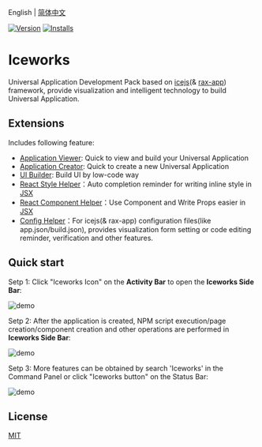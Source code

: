 English | [简体中文](./README.md)

[![Version](https://vsmarketplacebadge.apphb.com/version/iceworks-team.iceworks.svg)](https://marketplace.visualstudio.com/items?itemName=iceworks-team.iceworks)
[![Installs](https://vsmarketplacebadge.apphb.com/installs-short/iceworks-team.iceworks.svg)](https://marketplace.visualstudio.com/items?itemName=iceworks-team.iceworks)

# Iceworks

Universal Application Development Pack based on [icejs](https://ice.work/)(& [rax-app](https://rax.js.org/)) framework, provide visualization and intelligent technology to build Universal Application.

## Extensions

Includes following feature:

- [Application Viewer](https://marketplace.visualstudio.com/items?itemName=iceworks-team.iceworks-app): Quick to view and build your Universal Application
- [Application Creator](https://marketplace.visualstudio.com/items?itemName=iceworks-team.iceworks-project-creator): Quick to create a new Universal Application
- [UI Builder](https://marketplace.visualstudio.com/items?itemName=iceworks-team.iceworks-ui-builder): Build UI by low-code way
- [React Style Helper](https://marketplace.visualstudio.com/items?itemName=iceworks-team.iceworks-style-helper)：Auto completion reminder for writing inline style in [JSX](https://reactjs.org/docs/introducing-jsx.html)
- [React Component Helper](https://marketplace.visualstudio.com/items?itemName=iceworks-team.iceworks-material-helper)：Use Component and Write Props easier in [JSX](https://reactjs.org/docs/introducing-jsx.html)
- [Config Helper](https://marketplace.visualstudio.com/items?itemName=iceworks-team.iceworks-config-helper)：For icejs(& rax-app) configuration files(like app.json/build.json), provides visualization form setting or code editing reminder, verification and other features.

## Quick start

Setp 1: Click "Iceworks Icon" on the **Activity Bar** to open the **Iceworks Side Bar**:

![demo](https://img.alicdn.com/tfs/TB1ts7cNeL2gK0jSZPhXXahvXXa-2048-1536.png_790x10000.jpg)

Setp 2: After the application is created, NPM script execution/page creation/component creation and other operations are performed in **Iceworks Side Bar**:

![demo](https://img.alicdn.com/tfs/TB18aIoNkT2gK0jSZFkXXcIQFXa-2048-1536.png_790x10000.jpg)

Setp 3: More features can be obtained by search 'Iceworks' in the Command Panel or click "Iceworks button" on the Status Bar:

![demo](https://img.alicdn.com/tfs/TB1jjUjNaL7gK0jSZFBXXXZZpXa-2048-1536.png_790x10000.jpg)

## License

[MIT](https://github.com/ice-lab/iceworks/blob/master/LICENSE)
